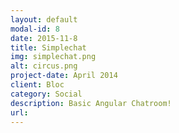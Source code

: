 ```yaml
---
layout: default
modal-id: 8
date: 2015-11-8
title: Simplechat
img: simplechat.png
alt: circus.png
project-date: April 2014
client: Bloc
category: Social
description: Basic Angular Chatroom!
url:
---
```


